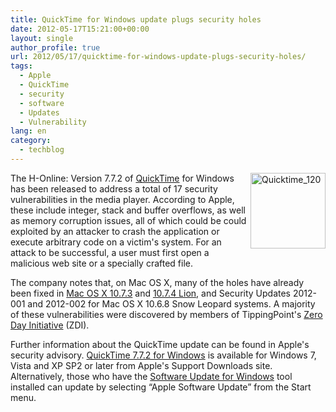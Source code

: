 ```yaml
---
title: QuickTime for Windows update plugs security holes
date: 2012-05-17T15:21:00+00:00
layout: single
author_profile: true
url: 2012/05/17/quicktime-for-windows-update-plugs-security-holes/
tags:
  - Apple
  - QuickTime
  - security
  - software
  - Updates
  - Vulnerability
lang: en
category: 
  - techblog
---
```

[<img title="Quicktime_120" border="0" alt="Quicktime_120" align="right" src="http://lh3.ggpht.com/-PkVmBfeFXdY/T7UQi356qRI/AAAAAAAAGAw/KDlTo4vnBPg/Quicktime_120_thumb.png?imgmax=800" width="120" height="121" />](http://lh3.ggpht.com/-KjtBfYyOcz4/T7UQgYFY0kI/AAAAAAAAGAo/l4tbfWTyVxQ/s1600-h/Quicktime_120%25255B2%25255D.png)The H-Online: Version 7.7.2 of [QuickTime](http://www.apple.com/quicktime/) for Windows has been released to address a total of 17 security vulnerabilities in the media player. According to Apple, these include integer, stack and buffer overflows, as well as memory corruption issues, all of which could be could exploited by an attacker to crash the application or execute arbitrary code on a victim's system. For an attack to be successful, a user must first open a malicious web site or a specially crafted file. 

The company notes that, on Mac OS X, many of the holes have already been fixed in [Mac OS X 10.7.3](http://www.h-online.com/news/item/Apple-releases-Mac-OS-X-10-7-3-1426962.html) and [10.7.4 Lion](http://www.h-online.com/news/item/Apple-closes-numerous-holes-in-Mac-OS-X-and-Safari-1572174.html), and Security Updates 2012-001 and 2012-002 for Mac OS X 10.6.8 Snow Leopard systems. A majority of these vulnerabilities were discovered by members of TippingPoint's [Zero Day Initiative](http://www.zerodayinitiative.com/) (ZDI). 

Further information about the QuickTime update can be found in Apple's security advisory. [QuickTime 7.7.2 for Windows](http://support.apple.com/kb/DL837) is available for Windows 7, Vista and XP SP2 or later from Apple's Support Downloads site. Alternatively, those who have the [Software Update for Windows](http://support.apple.com/kb/HT2305) tool installed can update by selecting “Apple Software Update” from the Start menu.